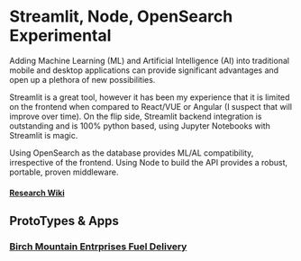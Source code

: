 # Streamlit, Node, OpenSearch Experimental

Adding Machine Learning (ML) and Artificial Intelligence (AI) into traditional mobile and desktop applications can provide significant advantages and open up a plethora of new possibilities.

Streamlit is a great tool, however it has been my experience that it is limited on the frontend when compared to React/VUE or Angular (I suspect that will improve over time). On the flip side, Streamlit backend integration is outstanding and is 100% python based, using Jupyter Notebooks with Streamlit is magic. 

Using OpenSearch as the database provides ML/AL compatibility, irrespective of the frontend. Using Node to build the API provides a robust, portable, proven middleware.

#### <a href="https://github.com/brockai/brockai/wiki" target="_blank">Research Wiki</a>

## ProtoTypes & Apps

### <a href="https://bme.brockai.com" target="_blank">Birch Mountain Entrprises Fuel Delivery</a>
